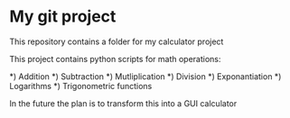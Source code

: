 # My git project

This repository contains a folder for my calculator project

This project contains python scripts for math operations:

*) Addition
*) Subtraction
*) Mutliplication
*) Division
*) Exponantiation
*) Logarithms
*) Trigonometric functions

In the future the plan is to transform this into a GUI calculator


